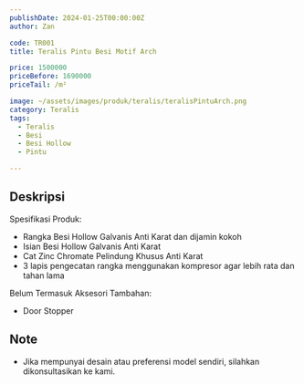```yaml
---
publishDate: 2024-01-25T00:00:00Z
author: Zan

code: TR001
title: Teralis Pintu Besi Motif Arch

price: 1500000
priceBefore: 1690000
priceTail: /m²

image: ~/assets/images/produk/teralis/teralisPintuArch.png
category: Teralis
tags:
  - Teralis
  - Besi
  - Besi Hollow
  - Pintu

---
```


## Deskripsi

Spesifikasi Produk:
- Rangka Besi Hollow Galvanis Anti Karat dan dijamin kokoh
- Isian Besi Hollow Galvanis Anti Karat
- Cat Zinc Chromate Pelindung Khusus Anti Karat
- 3 lapis pengecatan rangka menggunakan kompresor agar lebih rata dan tahan lama

Belum Termasuk Aksesori Tambahan:
- Door Stopper

## Note
- Jika mempunyai desain atau preferensi model sendiri, silahkan dikonsultasikan ke kami.